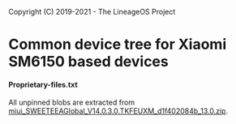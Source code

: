 Copyright (C) 2019-2021 - The LineageOS Project

Common device tree for Xiaomi SM6150 based devices
==============

#### Proprietary-files.txt
All unpinned blobs are extracted from [miui_SWEETEEAGlobal_V14.0.3.0.TKFEUXM_d1f402084b_13.0.zip](https://bigota.d.miui.com/V14.0.3.0.TKFEUXM/miui_SWEETEEAGlobal_V14.0.3.0.TKFEUXM_d1f402084b_13.0.zip).
